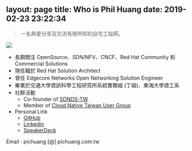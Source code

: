 layout: page
title: Who is Phil Huang
date: 2019-02-23 23:22:34
---
> 一名熱愛分享及交流有限所知的自宅工程師。

![](/images/phil_huang.png)

* 長期關注 OpenSource、SDN/NFV、CNCF、Red Hat Community 和 Commercial Solutions
* 現任職於 Red Hat Solution Architect
* 曾任 Edgecore Networks Open Networking Solution Engineer
* 畢業於交通大學資訊科學工程研究所系統實務組 (丁組)、東海大學資工系
* 社群活動
  * Co-founder of [SDNDS-TW](https://www.facebook.com/groups/sdnds.tw)
  * Member of [Cloud Native Taiwan User Group](https://www.facebook.com/groups/cloudnative.tw/)
* Personal Link
  * [GitHub](http://github.com/pichuang)
  * [Linkedin](https://www.linkedin.com/in/phil-huang-09b09895/)
  * [SpeakerDeck](http://speakerdeck.com/pichuang)

Email : pichuang [@] pichuang.com.tw